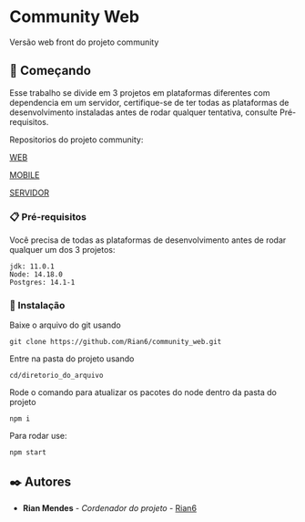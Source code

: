 # Community Web

Versão web front do projeto community

## 🚀 Começando

Esse trabalho se divide em 3 projetos em plataformas diferentes com dependencia em um servidor, certifique-se de ter todas as plataformas de desenvolvimento instaladas antes de rodar qualquer tentativa, consulte Pré-requisitos.

Repositorios do projeto community:

[WEB](https://github.com/community_web)

[MOBILE](https://github.com/community_mobile)

[SERVIDOR](https://github.com/community_server)

### 📋 Pré-requisitos

Você precisa de todas as plataformas de desenvolvimento antes de rodar qualquer um dos 3 projetos:

```
jdk: 11.0.1
Node: 14.18.0
Postgres: 14.1-1
```

### 🔧 Instalação

Baixe o arquivo do git usando

```git clone https://github.com/Rian6/community_web.git```

Entre na pasta do projeto usando 

```cd/diretorio_do_arquivo```

Rode o comando para atualizar os pacotes do node dentro da pasta do projeto

```npm i```

Para rodar use:

```npm start```

## ✒️ Autores

* **Rian Mendes** - *Cordenador do projeto* - [Rian6](https://github.com/Rian6)
